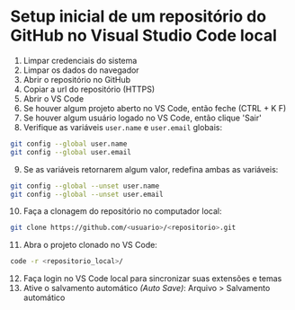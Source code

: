 # Setup inicial de um repositório do GitHub no Visual Studio Code local

1. Limpar credenciais do sistema
2. Limpar os dados do navegador
3. Abrir o repositório no GitHub
4. Copiar a url do repositório (HTTPS)
5. Abrir o VS Code
6. Se houver algum projeto aberto no VS Code, então feche (CTRL + K F)
7. Se houver algum usuário logado no VS Code, então clique 'Sair'
8. Verifique as variáveis `user.name` e `user.email` globais:
~~~bash
git config --global user.name
git config --global user.email
~~~
9. Se as variáveis retornarem algum valor, redefina ambas as variáveis:
~~~bash
git config --global --unset user.name
git config --global --unset user.email
~~~
10. Faça a clonagem do repositório no computador local:
~~~bash
git clone https://github.com/<usuario>/<repositorio>.git
~~~
11. Abra o projeto clonado no VS Code:
~~~bash
code -r <repositorio_local>/
~~~
12. Faça login no VS Code local para sincronizar suas extensões e temas
13. Ative o salvamento automático _(Auto Save)_: Arquivo > Salvamento automático
